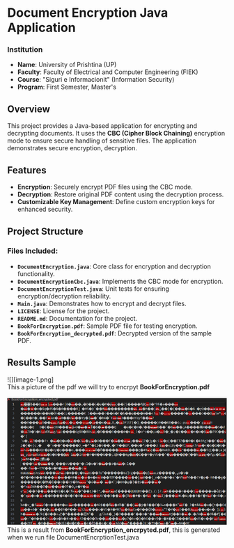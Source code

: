 # Document Encryption Java Application

### Institution
- **Name**: University of Prishtina (UP)
- **Faculty**: Faculty of Electrical and Computer Engineering (FIEK)
- **Course**: "Siguri e Informacionit" (Information Security)
- **Program**: First Semester, Master's

## Overview

This project provides a Java-based application for encrypting and decrypting documents. It uses the **CBC (Cipher Block Chaining)** encryption mode to ensure secure handling of sensitive files. The application demonstrates secure encryption, decryption.

## Features

- **Encryption**: Securely encrypt PDF files using the CBC mode.
- **Decryption**: Restore original PDF content using the decryption process.
- **Customizable Key Management**: Define custom encryption keys for enhanced security.

## Project Structure

### Files Included:
- **`DocumentEncryption.java`**: Core class for encryption and decryption functionality.
- **`DocumentEncryptionCbc.java`**: Implements the CBC mode for encryption.
- **`DocumentEncryptionTest.java`**: Unit tests for ensuring encryption/decryption reliability.
- **`Main.java`**: Demonstrates how to encrypt and decrypt files.
- **`LICENSE`**: License for the project.
- **`README.md`**: Documentation for the project.
- **`BookForEncryption.pdf`**: Sample PDF file for testing encryption.
- **`BookForEncryption_decrypted.pdf`**: Decrypted version of the sample PDF.
 
## Results Sample
 ![<alt text>][image-1.png]<br>
 This a picture of the pdf we will try to encrpyt **BookForEncryption.pdf**<br><br>
 ![alt text](image.png)<br>
 This is a result from **BookForEncryption_encrpyted.pdf**, this is generated when we run file DocumentEncrptionTest.java







[def]: image-1.png
